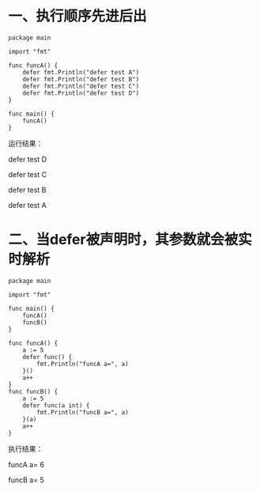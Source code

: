 # 一、执行顺序先进后出

```
package main

import "fmt"

func funcA() {
    defer fmt.Println("defer test A")
    defer fmt.Println("defer test B")
    defer fmt.Println("defer test C")
    defer fmt.Println("defer test D")
}

func main() {
    funcA()
}
```

运行结果：

defer test D

defer test C

defer test B

defer test A

# 二、当defer被声明时，其参数就会被实时解析

```
package main

import "fmt"

func main() {
    funcA()
    funcB()
}

func funcA() {
    a := 5
    defer func() {
        fmt.Println("funcA a=", a)
    }() 
    a++ 
}
func funcB() {
    a := 5
    defer func(a int) {
        fmt.Println("funcB a=", a)
    }(a)
    a++ 
}
```

执行结果：

  
  


funcA a= 6

funcB a= 5

